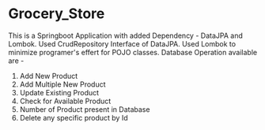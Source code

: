 # Grocery_Store
This is a Springboot Application with added Dependency - DataJPA and Lombok.
Used CrudRepository Interface of DataJPA.
Used Lombok to minimize programer's effert for POJO classes.
Database Operation available are -
1) Add New Product
2) Add Multiple New Product
3) Update Existing Product
4) Check for Available Product
5) Number of Product present in Database
6) Delete any specific product by Id
